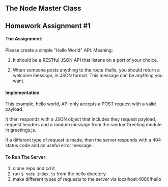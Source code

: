 ## The Node Master Class
## Homework Assignment #1

#### The Assignment:

Please create a simple "Hello World" API. Meaning:

1. It should be a RESTful JSON API that listens on a port of your choice. 

2. When someone posts anything to the route /hello, you should return a welcome message, in JSON format. This message can be anything you want.

#### Implementation
This example, hello world, API only accepts a POST request with a valid payload. 

It then responds with a JSON object that includes they request payload, request headers and a random message 
from the randomGreeting module in greetings.js.

If a different type of request is made, then the server responds with a 404 status code and an useful error 
message.


#### To Run The Server:
1. clone repo and cd it
2. run `$ node index.js` from the hello directory
3. make different types of requests to the server via localhost:4000/hello
